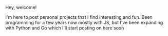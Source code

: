 Hey, welcome!

I'm here to post personal projects that I find interesting and fun.
Been programming for a few years now mostly with JS,
but I've been expanding with Python and Go which I'll start posting on here soon
